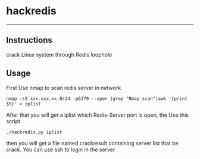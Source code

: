 # hackredis
---
## Instructions

crack Linux system through Redis loophole

## Usage

First Use nmap to scan redis server in network

	nmap -sS xxx.xxx.xx.0/24 -p6379 --open |grep "Nmap scan"|awk '{print $5}' > iplist

After that you will get a iplist which Redis-Server port is open, the Use this script

	./hackredis.py iplist

then you will get a file named crackresult containing server list that be crack. You can use ssh to login in the server